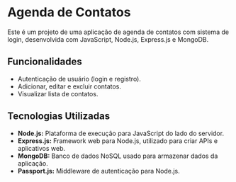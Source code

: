 # Agenda de Contatos

Este é um projeto de uma aplicação de agenda de contatos com sistema de login, desenvolvida com JavaScript, Node.js, Express.js e MongoDB.

## Funcionalidades

- Autenticação de usuário (login e registro).
- Adicionar, editar e excluir contatos.
- Visualizar lista de contatos.

## Tecnologias Utilizadas

- **Node.js:** Plataforma de execução para JavaScript do lado do servidor.
- **Express.js:** Framework web para Node.js, utilizado para criar APIs e aplicativos web.
- **MongoDB:** Banco de dados NoSQL usado para armazenar dados da aplicação.
- **Passport.js:** Middleware de autenticação para Node.js.
